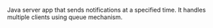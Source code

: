 Java server app that sends notifications at a specified time. It handles multiple clients using queue mechanism.
